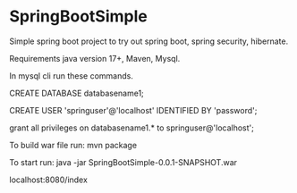 # SpringBootSimple

Simple spring boot project to try out spring boot, spring security, hibernate.

Requirements java version 17+, Maven, Mysql.

In mysql cli run these commands.

CREATE DATABASE databasename1;

CREATE USER 'springuser'@'localhost' IDENTIFIED BY 'password';

grant all privileges on databasename1.* to springuser@'localhost';


To build war file run: mvn package


To start run: java -jar SpringBootSimple-0.0.1-SNAPSHOT.war


localhost:8080/index
